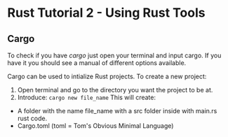 # Rust Tutorial 2 - Using Rust Tools

## Cargo
To check if you have _cargo_ just open your terminal and input cargo.
If you have it you should see a manual of different options available.

Cargo can be used to intialize Rust projects.
To create a new project:
1. Open terminal and go to the directory you want the project to be at.
2. Introduce: `cargo new file_name`
This will create:
* A folder with the name file_name with a src folder inside with main.rs rust code.
* Cargo.toml (toml = Tom's Obvious Minimal Language)